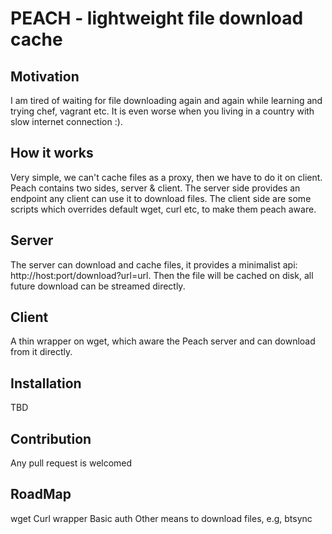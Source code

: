 PEACH - lightweight file download cache
===

Motivation
---
I am tired of waiting for file downloading again and again while learning and trying chef, vagrant etc. It is even worse when you living in a country with slow internet connection :).

How it works
---
Very simple, we can't cache files as a proxy, then we have to do it on client. Peach contains two sides, server & client. The server side provides an endpoint any client can use it to download files. The client side are some scripts which overrides default wget, curl etc, to make them peach aware.

Server
---
The server can download and cache files, it provides a minimalist api: http://host:port/download?url=url. Then the file will be cached on disk, all future download can be streamed directly.

Client
---
A thin wrapper on wget, which aware the Peach server and can download from it directly.

Installation
---
TBD

Contribution
---
Any pull request is welcomed

RoadMap
---
wget
Curl wrapper
Basic auth
Other means to download files, e.g, btsync
